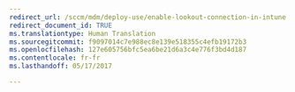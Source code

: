 ```yaml
---
redirect_url: /sccm/mdm/deploy-use/enable-lookout-connection-in-intune
redirect_document_id: TRUE
ms.translationtype: Human Translation
ms.sourcegitcommit: f9097014c7e988ec8e139e518355c4efb19172b3
ms.openlocfilehash: 127e605756bfc5ea6be21d6a3c4e776f3bd4d187
ms.contentlocale: fr-fr
ms.lasthandoff: 05/17/2017

---
```


